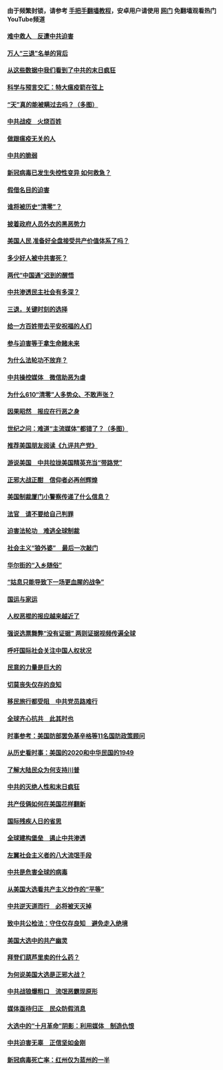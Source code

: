 #### 由于频繁封锁，请参考 [手把手翻墙教程](https://github.com/gfw-breaker/guides/wiki/)，安卓用户请使用 [网门](https://github.com/gfw-breaker/nogfw/blob/master/dl.md?t=01160800) 免翻墙观看热门YouTube频道 

#### [难中救人　反遭中共迫害](../pages/251/418414.md?t=01160800) 

#### [万人“三退”名单的背后](../pages/251/418505.md?t=01160800) 

#### [从这些数据中我们看到了中共的末日疯狂](../pages/251/418420.md?t=01160800) 

#### [科学与预言交汇：特大瘟疫箭在弦上](../pages/251/418266.md?t=01160800) 

#### [“天”真的能被瞒过去吗？（多图）](../pages/251/418308.md?t=01160800) 

#### [中共战疫　火烧百姓](../pages/251/418220.md?t=01160800) 

#### [做跟瘟疫无关的人](../pages/251/418171.md?t=01160800) 

#### [中共的脆弱](../pages/251/418196.md?t=01160800) 

#### [新冠病毒已发生失控性变异 如何救急？](../pages/251/418032.md?t=01160800) 

#### [假借名目的迫害](../pages/251/418055.md?t=01160800) 

#### [谁将被历史“清零”？](../pages/251/417485.md?t=01160800) 

#### [披着政府人员外衣的黑恶势力](../pages/251/417442.md?t=01160800) 

#### [美国人民 准备好全盘接受共产价值体系了吗？](../pages/251/417491.md?t=01160800) 

#### [多少好人被中共害死？](../pages/251/417144.md?t=01160800) 

#### [两代“中国通”迟到的醒悟](../pages/251/417064.md?t=01160800) 

#### [中共渗透民主社会有多深？](../pages/251/417063.md?t=01160800) 

#### [三退，关键时刻的选择](../pages/251/416969.md?t=01160800) 

#### [给一方百姓带去平安祝福的人们](../pages/251/416941.md?t=01160800) 

#### [参与迫害等于拿生命赌未来](../pages/251/416856.md?t=01160800) 

#### [为什么法轮功不放弃？](../pages/251/416864.md?t=01160800) 

#### [中共操控媒体　微信助恶为虐](../pages/251/416724.md?t=01160800) 

#### [为什么610“清零”人多势众、不敢声张？](../pages/251/416632.md?t=01160800) 

#### [因果昭然　报应在行恶之身](../pages/251/416582.md?t=01160800) 

#### [世纪之问：难道“主流媒体”都错了？（多图）](../pages/251/416571.md?t=01160800) 

#### [推荐美国朋友阅读《九评共产党》](../pages/251/416510.md?t=01160800) 

#### [游说美国　中共拉拢美国精英充当“带路党”](../pages/251/416529.md?t=01160800) 

#### [正邪大战正酣　信仰者必再创辉煌](../pages/251/416433.md?t=01160800) 

#### [美国制裁厦门小警察传递了什么信息？](../pages/251/416432.md?t=01160800) 

#### [法官　请不要给自己判罪](../pages/251/416379.md?t=01160800) 

#### [迫害法轮功　难逃全球制裁](../pages/251/416380.md?t=01160800) 

#### [社会主义“狼外婆”　最后一次敲门](../pages/251/416394.md?t=01160800) 

#### [华尔街的“入乡随俗”](../pages/251/416395.md?t=01160800) 

#### [“姑息只能导致下一场更血腥的战争”](../pages/251/416223.md?t=01160800) 

#### [国运与家运](../pages/251/416224.md?t=01160800) 

#### [人权恶棍的报应越来越近了](../pages/251/416276.md?t=01160800) 

#### [强说选票舞弊“没有证据” 两则证据视频传遍全球](../pages/251/416227.md?t=01160800) 

#### [呼吁国际社会关注中国人权状况](../pages/251/416135.md?t=01160800) 

#### [民意的力量是巨大的](../pages/251/416222.md?t=01160800) 

#### [切莫丧失仅存的良知](../pages/251/416134.md?t=01160800) 

#### [移民旅行都受阻　中共党员路难行](../pages/251/416033.md?t=01160800) 

#### [全球齐心抗共　此其时也](../pages/251/415989.md?t=01160800) 

#### [时事参考：美国防部罢免基辛格等11名国防政策顾问](../pages/251/415970.md?t=01160800) 

#### [从历史看时事：美国的2020和中华民国的1949](../pages/251/415949.md?t=01160800) 

#### [了解大陆民众为何支持川普](../pages/251/415950.md?t=01160800) 

#### [中共的灭绝人性和末日疯狂](../pages/251/415944.md?t=01160800) 

#### [共产伎俩如何在美国花样翻新](../pages/251/415908.md?t=01160800) 

#### [国际残疾人日的省思](../pages/251/415849.md?t=01160800) 

#### [全球建构堡垒　遏止中共渗透](../pages/251/415850.md?t=01160800) 

#### [左翼社会主义者的八大流氓手段](../pages/251/415802.md?t=01160800) 

#### [中共是危害全球的病毒](../pages/251/415569.md?t=01160800) 

#### [从美国大选看共产主义炒作的“平等”](../pages/251/415654.md?t=01160800) 

#### [中共逆天道而行　必将被天灭掉](../pages/251/415626.md?t=01160800) 

#### [致中共公检法：守住仅存良知　避免走入绝境](../pages/251/415627.md?t=01160800) 

#### [美国大选中的共产幽灵](../pages/251/415618.md?t=01160800) 

#### [拜登们葫芦里卖的什么药？](../pages/251/415531.md?t=01160800) 

#### [为何说美国大选是正邪大战？](../pages/251/415530.md?t=01160800) 

#### [中共战狼爆粗口　流氓恶霸现原形](../pages/251/415426.md?t=01160800) 

#### [媒体亟待归正　民众防假消息](../pages/251/415402.md?t=01160800) 

#### [大选中的“十月革命”阴影：利用媒体　制造仇恨](../pages/251/415334.md?t=01160800) 

#### [中共迫害无辜　正信坚如金刚](../pages/251/415307.md?t=01160800) 

#### [新冠病毒死亡率：红州仅为蓝州的一半](../pages/251/415164.md?t=01160800) 


